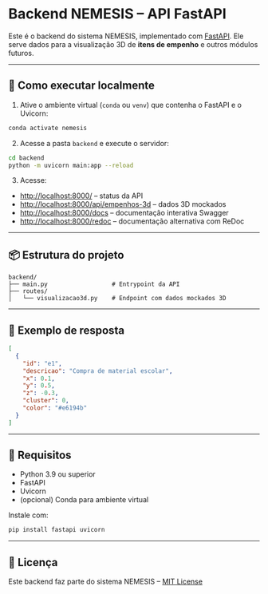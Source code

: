 # Backend NEMESIS – API FastAPI

Este é o backend do sistema NEMESIS, implementado com [FastAPI](https://fastapi.tiangolo.com/). Ele serve dados para a visualização 3D de **itens de empenho** e outros módulos futuros.

---

## 🚀 Como executar localmente

1. Ative o ambiente virtual (`conda` ou `venv`) que contenha o FastAPI e o Uvicorn:

```bash
conda activate nemesis
```

2. Acesse a pasta `backend` e execute o servidor:

```bash
cd backend
python -m uvicorn main:app --reload
```

3. Acesse:

- [http://localhost:8000/](http://localhost:8000/) – status da API
- [http://localhost:8000/api/empenhos-3d](http://localhost:8000/api/empenhos-3d) – dados 3D mockados
- [http://localhost:8000/docs](http://localhost:8000/docs) – documentação interativa Swagger
- [http://localhost:8000/redoc](http://localhost:8000/redoc) – documentação alternativa com ReDoc

---

## 📦 Estrutura do projeto

```
backend/
├── main.py                  # Entrypoint da API
├── routes/
│   └── visualizacao3d.py    # Endpoint com dados mockados 3D
```

---

## 🔄 Exemplo de resposta

```json
[
  {
    "id": "e1",
    "descricao": "Compra de material escolar",
    "x": 0.1,
    "y": 0.5,
    "z": -0.3,
    "cluster": 0,
    "color": "#e6194b"
  }
]
```

---

## 🔧 Requisitos

- Python 3.9 ou superior
- FastAPI
- Uvicorn
- (opcional) Conda para ambiente virtual

Instale com:

```bash
pip install fastapi uvicorn
```

---

## 📄 Licença

Este backend faz parte do sistema NEMESIS – [MIT License](LICENSE)
